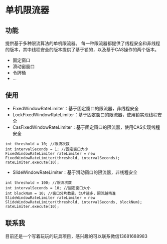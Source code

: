 # 单机限流器

## 功能

提供基于多种限流算法的单机限流器。 每一种限流器都提供了线程安全和非线程的版本，其中线程安全的版本提供了基于锁的，以及基于CAS操作的两个版本。
- 固定窗口
- 滑动窗窗口
- 令牌桶
- ...

## 使用

- FixedWindowRateLimiter：基于固定窗口的限流器，非线程安全
- LockFixedWindowRateLimiter：基于固定窗口的限流器，使用锁实现线程安全
- CasFixedWindowRateLimiter：基于固定窗口的限流器，使用CAS实现线程安全
```
int threshold = 10; //限流次数
int intervalSeconds = 1; //固定窗口大小
FixedWindowRateLimiter rateLimiter = new FixedWindowRateLimiter(threshold, intervalSeconds);
rateLimiter.execute(10);
```

- SlideWindowRateLimiter：基于滑动窗口的限流器，非线程安全
```
int threshold = 100; //限流次数
int intervalSeconds = 10; //固定窗口大小
int blockNum = 10; //窗口分片数量，分片越多，限流越精准
SlideWindowRateLimiter rateLimiter = new SlideWindowRateLimiter(threshold, intervalSeconds, blockNum);
rateLimiter.execute(10);
```

## 联系我
目前还是一个写着玩玩的玩具项目，感兴趣的可以联系微信13681688983